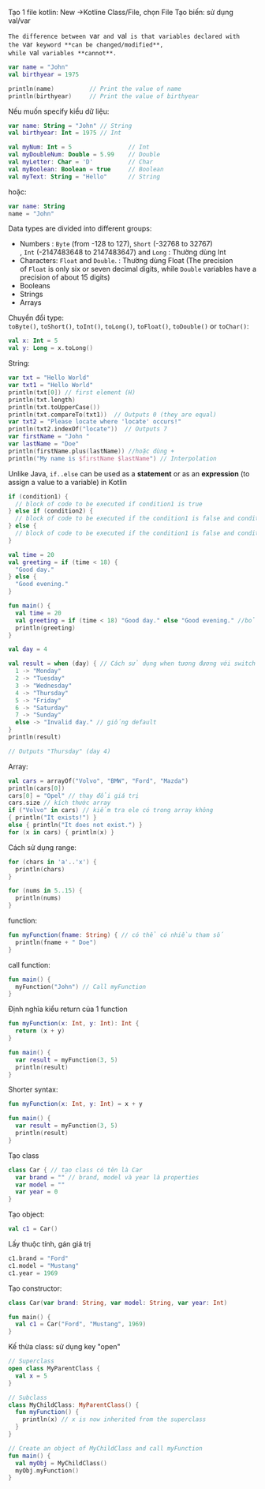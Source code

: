 Tạo 1 file kotlin: New ->Kotline Class/File, chọn File
Tạo biến: sử dụng val/var

`The difference between `var` and `val` is that variables declared with the `var` keyword **can be changed/modified**, while `val` variables **cannot**.`

```kotlin
var name = "John"
val birthyear = 1975

println(name)          // Print the value of name
println(birthyear)     // Print the value of birthyear
```

Nếu muốn specify kiểu dữ liệu:
```kotlin
var name: String = "John" // String
val birthyear: Int = 1975 // Int

```
```kotlin
val myNum: Int = 5                // Int
val myDoubleNum: Double = 5.99    // Double
val myLetter: Char = 'D'          // Char
val myBoolean: Boolean = true     // Boolean
val myText: String = "Hello"      // String
```

hoặc:
```kotlin
var name: String
name = "John"
```

Data types are divided into different groups:

-   Numbers : `Byte` (from -128 to 127), `Short` (-32768 to 32767) , `Int` (-2147483648 to 2147483647) and `Long` : Thường dùng Int
-   Characters: `Float` and `Double`. : Thường dùng Float (The precision of `Float` is only six or seven decimal digits, while `Double` variables have a precision of about 15 digits)
-   Booleans
-   Strings
-   Arrays

Chuyển đổi type: `toByte()`, `toShort()`, `toInt()`, `toLong()`, `toFloat()`, `toDouble()` or `toChar()`:
```kotlin
val x: Int = 5
val y: Long = x.toLong()
```

String:
```kotlin
var txt = "Hello World"
var txt1 = "Hello World"
println(txt[0]) // first element (H)
println(txt.length)
println(txt.toUpperCase())
println(txt.compareTo(txt1))  // Outputs 0 (they are equal)
var txt2 = "Please locate where 'locate' occurs!" 
println(txt2.indexOf("locate"))  // Outputs 7
var firstName = "John " 
var lastName = "Doe"
println(firstName.plus(lastName)) //hoặc dùng +
println("My name is $firstName $lastName") // Interpolation
```

Unlike Java, `if..else` can be used as a **statement** or as an **expression** (to assign a value to a variable) in Kotlin
```kotlin
if (condition1) {
  // block of code to be executed if condition1 is true
} else if (condition2) {
  // block of code to be executed if the condition1 is false and condition2 is true
} else {
  // block of code to be executed if the condition1 is false and condition2 is false
}
```
```kotlin
val time = 20
val greeting = if (time < 18) {
  "Good day."
} else {
  "Good evening."
}
```
```kotlin
fun main() {
  val time = 20
  val greeting = if (time < 18) "Good day." else "Good evening." //bỏ dấu {}
  println(greeting)
}
```
```kotlin
val day = 4

val result = when (day) { // Cách sử dụng when tương đương với switch case
  1 -> "Monday"
  2 -> "Tuesday"
  3 -> "Wednesday"
  4 -> "Thursday"
  5 -> "Friday"
  6 -> "Saturday"
  7 -> "Sunday"
  else -> "Invalid day." // giống default
}
println(result)

// Outputs "Thursday" (day 4)
```

Array: 
```kotlin
val cars = arrayOf("Volvo", "BMW", "Ford", "Mazda")
println(cars[0])
cars[0] = "Opel" // thay đổi giá trị
cars.size // kích thước array
if ("Volvo" in cars) // kiểm tra ele có trong array không 
{ println("It exists!") } 
else { println("It does not exist.") }
for (x in cars) { println(x) }
```

Cách sử dụng range:
```kotlin
for (chars in 'a'..'x') {
  println(chars)
}
```
```kotlin
for (nums in 5..15) {
  println(nums)
} 
```

function:
```kotlin
fun myFunction(fname: String) { // có thể có nhiều tham số
  println(fname + " Doe")
} 
```
call function: 
```kotlin
fun main() {
  myFunction("John") // Call myFunction
}
```
Định nghĩa kiểu return của 1 function
```kotlin
fun myFunction(x: Int, y: Int): Int {
  return (x + y)
}

fun main() {
  var result = myFunction(3, 5)
  println(result)
}
```
Shorter syntax:
```kotlin
fun myFunction(x: Int, y: Int) = x + y

fun main() {
  var result = myFunction(3, 5)
  println(result)
}
```

Tạo class
```kotlin
class Car { // tạo class có tên là Car
  var brand = "" // brand, model và year là properties
  var model = ""
  var year = 0
} 
```
Tạo object: 
```kotlin
val c1 = Car()
```
Lấy thuộc tính, gán giá trị
```kotlin
c1.brand = "Ford"
c1.model = "Mustang"
c1.year = 1969
```

Tạo constructor: 
```kotlin
class Car(var brand: String, var model: String, var year: Int)

fun main() {
  val c1 = Car("Ford", "Mustang", 1969)
}
```

Kế thừa class: sử dụng key "open"
```kotlin
// Superclass
open class MyParentClass {
  val x = 5
}

// Subclass
class MyChildClass: MyParentClass() {
  fun myFunction() {
    println(x) // x is now inherited from the superclass
  }
}

// Create an object of MyChildClass and call myFunction
fun main() {
  val myObj = MyChildClass()
  myObj.myFunction()
} 
```